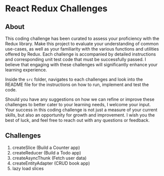 # React Redux Challenges

## About

This coding challenge has been curated to assess your proficiency with the Redux library. Make this project to evaluate your understanding of common use-cases, as well as your familiarity with the various functions and utilities offered by Redux. Each challenge is accompanied by detailed instructions and corresponding unit test code that must be successfully passed. I believe that engaging with these challenges will significantly enhance your learning experience.

Inside the `src` folder, navigates to each challenges and look into the README file for the instructions on how to run, implement and test the code.

Should you have any suggestions on how we can refine or improve these challenges to better cater to your learning needs, I welcome your input. Your success in this coding challenge is not just a measure of your current skills, but also an opportunity for growth and improvement. I wish you the best of luck, and feel free to reach out with any questions or feedback.

## Challenges

1. createSlice (Build a Counter app)
2. createReducer (Build a Todo app)
3. createAsyncThunk (Fetch user data)
4. createEntityAdapter (CRUD book app)
5. lazy load slices
